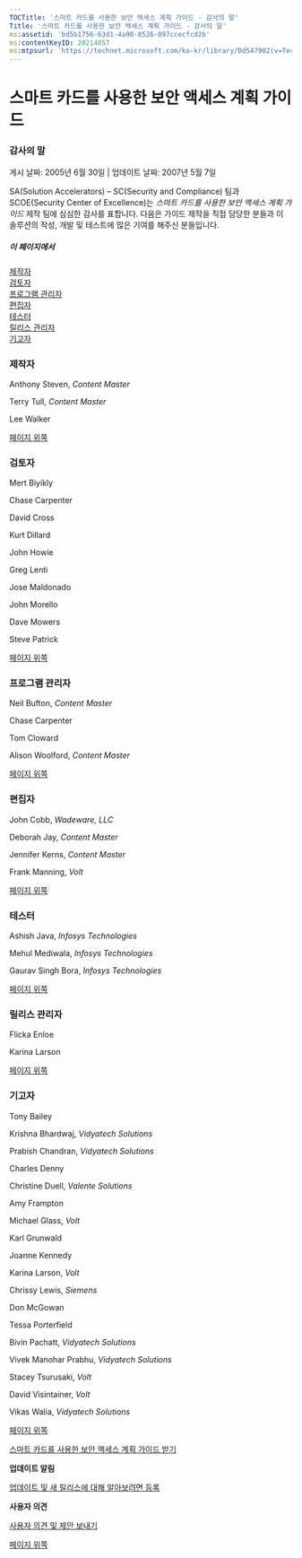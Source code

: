 ```yaml
---
TOCTitle: '스마트 카드를 사용한 보안 액세스 계획 가이드 - 감사의 말'
Title: '스마트 카드를 사용한 보안 액세스 계획 가이드 - 감사의 말'
ms:assetid: 'bd5b1756-63d1-4a90-8526-097ccecfcd2b'
ms:contentKeyID: 20214057
ms:mtpsurl: 'https://technet.microsoft.com/ko-kr/library/Dd547902(v=TechNet.10)'
---
```


스마트 카드를 사용한 보안 액세스 계획 가이드
============================================

### 감사의 말

게시 날짜: 2005년 6월 30일 | 업데이트 날짜: 2007년 5월 7일

SA(Solution Accelerators) – SC(Security and Compliance) 팀과 SCOE(Security Center of Excellence)는 *스마트 카드를 사용한 보안 액세스 계획 가이드* 제작 팀에 심심한 감사를 표합니다. 다음은 가이드 제작을 직접 담당한 분들과 이 솔루션의 작성, 개발 및 테스트에 많은 기여를 해주신 분들입니다.

##### 이 페이지에서

[](#ehaa)[제작자](#ehaa)  
[](#egaa)[검토자](#egaa)  
[](#efaa)[프로그램 관리자](#efaa)  
[](#eeaa)[편집자](#eeaa)  
[](#edaa)[테스터](#edaa)  
[](#ecaa)[릴리스 관리자](#ecaa)  
[](#ebaa)[기고자](#ebaa)

### 제작자

Anthony Steven, *Content Master*

Terry Tull, *Content Master*

Lee Walker

[](#mainsection)[페이지 위쪽](#mainsection)

### 검토자

Mert Biyikly

Chase Carpenter

David Cross

Kurt Dillard

John Howie

Greg Lenti

Jose Maldonado

John Morello

Dave Mowers

Steve Patrick

[](#mainsection)[페이지 위쪽](#mainsection)

### 프로그램 관리자

Neil Bufton, *Content Master*

Chase Carpenter

Tom Cloward

Alison Woolford, *Content Master*

[](#mainsection)[페이지 위쪽](#mainsection)

### 편집자

John Cobb, *Wadeware, LLC*

Deborah Jay, *Content Master*

Jennifer Kerns, *Content Master*

Frank Manning, *Volt*

[](#mainsection)[페이지 위쪽](#mainsection)

### 테스터

Ashish Java, *Infosys Technologies*

Mehul Mediwala, *Infosys Technologies*

Gaurav Singh Bora, *Infosys Technologies*

[](#mainsection)[페이지 위쪽](#mainsection)

### 릴리스 관리자

Flicka Enloe

Karina Larson

[](#mainsection)[페이지 위쪽](#mainsection)

### 기고자

Tony Bailey

Krishna Bhardwaj, *Vidyatech Solutions*

Prabish Chandran, *Vidyatech Solutions*

Charles Denny

Christine Duell, *Valente Solutions*

Amy Frampton

Michael Glass, *Volt*

Karl Grunwald

Joanne Kennedy

Karina Larson, *Volt*

Chrissy Lewis, *Siemens*

Don McGowan

Tessa Porterfield

Bivin Pachatt, *Vidyatech Solutions*

Vivek Manohar Prabhu, *Vidyatech Solutions*

Stacey Tsurusaki, *Volt*

David Visintainer, *Volt*

Vikas Walia, *Vidyatech Solutions*

[](#mainsection)[페이지 위쪽](#mainsection)

[스마트 카드를 사용한 보안 액세스 계획 가이드 받기](http://go.microsoft.com/fwlink/?linkid=41314)

**업데이트 알림**

[업데이트 및 새 릴리스에 대해 알아보려면 등록](http://go.microsoft.com/fwlink/?linkid=54982)

**사용자 의견**

[사용자 의견 및 제안 보내기](mailto:secwish@microsoft.com?subject=the%20secure%20access%20using%20smart%20cards%20planning%20guide)

[](#mainsection)[페이지 위쪽](#mainsection)
